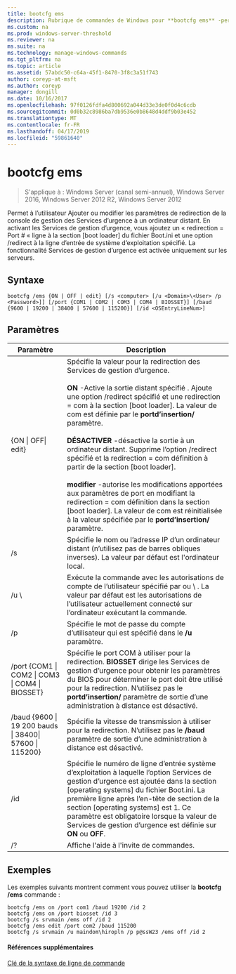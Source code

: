 ```yaml
---
title: bootcfg ems
description: Rubrique de commandes de Windows pour **bootcfg ems** -permet à l’utilisateur Ajouter ou modifier les paramètres de redirection de la console de gestion des Services d’urgence à un ordinateur distant.
ms.custom: na
ms.prod: windows-server-threshold
ms.reviewer: na
ms.suite: na
ms.technology: manage-windows-commands
ms.tgt_pltfrm: na
ms.topic: article
ms.assetid: 57abdc50-c64a-45f1-8470-3f8c3a51f743
author: coreyp-at-msft
ms.author: coreyp
manager: dongill
ms.date: 10/16/2017
ms.openlocfilehash: 97f0126fdfa4d800692a044d33e3de0f0d4c6cdb
ms.sourcegitcommit: 0d0b32c8986ba7db9536e0b8648d4ddf9b03e452
ms.translationtype: MT
ms.contentlocale: fr-FR
ms.lasthandoff: 04/17/2019
ms.locfileid: "59861640"
---
```

# <a name="bootcfg-ems"></a>bootcfg ems

>S'applique à : Windows Server (canal semi-annuel), Windows Server 2016, Windows Server 2012 R2, Windows Server 2012

Permet à l’utilisateur Ajouter ou modifier les paramètres de redirection de la console de gestion des Services d’urgence à un ordinateur distant. En activant les Services de gestion d’urgence, vous ajoutez un « redirection = Port # « ligne à la section [boot loader] du fichier Boot.ini et une option /redirect à la ligne d’entrée de système d’exploitation spécifié. La fonctionnalité Services de gestion d’urgence est activée uniquement sur les serveurs.

## <a name="syntax"></a>Syntaxe
```
bootcfg /ems {ON | OFF | edit} [/s <computer> [/u <Domain>\<User> /p <Password>]] [/port {COM1 | COM2 | COM3 | COM4 | BIOSSET}] [/baud {9600 | 19200 | 38400 | 57600 | 115200}] [/id <OSEntryLineNum>]
```
## <a name="parameters"></a>Paramètres
|Paramètre|Description|
|-------|--------|
|{ON &#124; OFF&#124; edit}|Spécifie la valeur pour la redirection des Services de gestion d’urgence.<br /><br />**ON** -Active la sortie distant spécifié <OSEntryLineNum>. Ajoute une option /redirect spécifié <OSEntryLineNum> et une redirection = com<X> à la section [boot loader]. La valeur de com<X> est définie par le **portd’insertion/** paramètre.<br /><br />**DÉSACTIVER** -désactive la sortie à un ordinateur distant. Supprime l’option /redirect spécifié <OSEntryLineNum> et la redirection = com<X> définition à partir de la section [boot loader].<br /><br />**modifier** -autorise les modifications apportées aux paramètres de port en modifiant la redirection = com<X> définition dans la section [boot loader]. La valeur de com<X> est réinitialisée à la valeur spécifiée par le **portd’insertion/** paramètre.|
|/s <computer>|Spécifie le nom ou l’adresse IP d’un ordinateur distant (n’utilisez pas de barres obliques inverses). La valeur par défaut est l'ordinateur local.|
|/u <Domain>\\<User>|Exécute la commande avec les autorisations de compte de l’utilisateur spécifié par <User> ou <Domain> \\ <User>. La valeur par défaut est les autorisations de l’utilisateur actuellement connecté sur l’ordinateur exécutant la commande.|
|/p <Password>|Spécifie le mot de passe du compte d’utilisateur qui est spécifié dans le **/u** paramètre.|
|/port {COM1 &#124; COM2 &#124; COM3 &#124; COM4 &#124; BIOSSET}|Spécifie le port COM à utiliser pour la redirection. **BIOSSET** dirige les Services de gestion d’urgence pour obtenir les paramètres du BIOS pour déterminer le port doit être utilisé pour la redirection. N’utilisez pas le **portd’insertion/** paramètre de sortie d’une administration à distance est désactivé.|
|/baud {9600 &#124; 19 200 bauds &#124; 38400&#124; 57600 &#124; 115200}|Spécifie la vitesse de transmission à utiliser pour la redirection. N’utilisez pas le **/baud** paramètre de sortie d’une administration à distance est désactivé.|
|/id <OSEntryLineNum>|Spécifie le numéro de ligne d’entrée système d’exploitation à laquelle l’option Services de gestion d’urgence est ajoutée dans la section [operating systems] du fichier Boot.ini. La première ligne après l’en-tête de section de la section [operating systems] est 1. Ce paramètre est obligatoire lorsque la valeur de Services de gestion d’urgence est définie sur **ON** ou **OFF**.|
|/?|Affiche l'aide à l'invite de commandes.|
## <a name="BKMK_examples"></a>Exemples
Les exemples suivants montrent comment vous pouvez utiliser la **bootcfg /ems** commande :
```
bootcfg /ems on /port com1 /baud 19200 /id 2 
bootcfg /ems on /port biosset /id 3 
bootcfg /s srvmain /ems off /id 2 
bootcfg /ems edit /port com2 /baud 115200 
bootcfg /s srvmain /u maindom\hiropln /p p@ssW23 /ems off /id 2
```
#### <a name="additional-references"></a>Références supplémentaires
[Clé de la syntaxe de ligne de commande](command-line-syntax-key.md)
